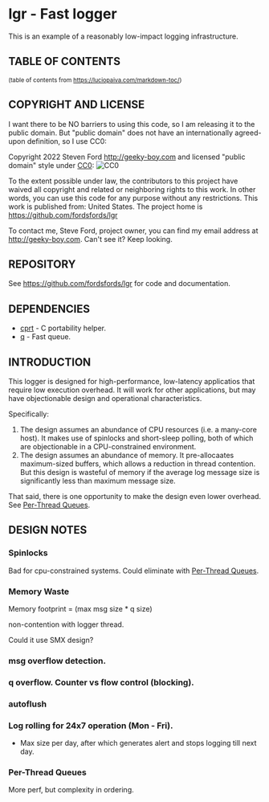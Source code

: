 # lgr - Fast logger

This is an example of a reasonably low-impact logging
infrastructure.

## TABLE OF CONTENTS

<sup>(table of contents from https://luciopaiva.com/markdown-toc/)</sup>

## COPYRIGHT AND LICENSE

I want there to be NO barriers to using this code, so I am releasing it to the public domain.
But "public domain" does not have an internationally agreed-upon definition, so I use CC0:

Copyright 2022 Steven Ford http://geeky-boy.com and licensed
"public domain" style under
[CC0](http://creativecommons.org/publicdomain/zero/1.0/):
![CC0](https://licensebuttons.net/p/zero/1.0/88x31.png "CC0")

To the extent possible under law, the contributors to this project have
waived all copyright and related or neighboring rights to this work.
In other words, you can use this code for any purpose without any
restrictions.  This work is published from: United States.  The project home
is https://github.com/fordsfords/lgr

To contact me, Steve Ford, project owner, you can find my email address
at http://geeky-boy.com.  Can't see it?  Keep looking.

## REPOSITORY

See https://github.com/fordsfords/lgr for code and documentation.

## DEPENDENCIES

* [cprt](https://github.com/fordsfords/cprt) - C portability helper.
* [q](https://github.com/fordsfords/q) - Fast queue.

## INTRODUCTION

This logger is designed for high-performance,
low-latency applicatios that require low execution overhead.
It will work for other applications,
but may have objectionable design and operational characteristics.

Specifically:
1. The design assumes an abundance of CPU resources (i.e. a many-core host).
It makes use of spinlocks and short-sleep polling,
both of which are objectionable in a CPU-constrained environment.
2. The design assumes an abundance of memory.
It pre-allocaates maximum-sized buffers,
which allows a reduction in thread contention.
But this design is wasteful of memory if the average log message size is
significantly less than maximum message size.

That said, there is one opportunity to make the design even lower
overhead.
See [Per-Thread Queues](#per-thread-queues).

## DESIGN NOTES

### Spinlocks

Bad for cpu-constrained systems.
Could eliminate with [Per-Thread Queues](#per-thread-queues).

### Memory Waste

Memory footprint = (max msg size * q size)

non-contention with logger thread.

Could it use SMX design?

### msg overflow detection.

### q overflow. Counter vs flow control (blocking).

### autoflush

### Log rolling for 24x7 operation (Mon - Fri).
  * Max size per day,
    after which generates alert and stops logging till next day.

### Per-Thread Queues

More perf, but complexity in ordering.

